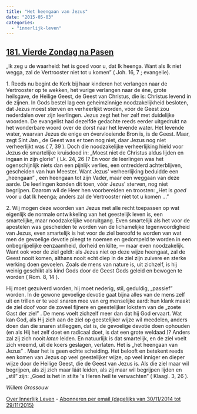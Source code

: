 ```yaml
---
title: "Het heengaan van Jezus"
date: "2015-05-03"
categories: 
  - "innerlijk-leven"
---
```


## [181\. Vierde Zondag na Pasen](http://ift.tt/1Av4TBh)

„Ik zeg u de waarheid: het is goed voor u, dat Ik heenga. Want als Ik niet wegga, zal de Vertrooster niet tot u komen” ( Joh. 16, 7 ; evangelie).

1\. Reeds nu begint de Kerk bij haar kinderen het verlangen naar de Vertrooster op te wekken, het vurige verlangen naar de éne, grote heilsgave, de Heilige Geest, de Geest van Christus, die is: Christus levend in de zijnen. In Gods bestel lag een geheimzinnige noodzakelijkheid besloten, dat Jezus moest sterven en verheerlijkt worden, vóór de Geest zou nederdalen over zijn leerlingen. Jezus zegt het her zelf met duidelijke woorden. De evangelist had dezelfde gedachte reeds eerder uitgedrukt na het wonderbare woord over de dorst naar het levende water. Het levende water, waarvan Jezus de enige en óvervloeiende Bron is, is de Geest. Maar, zegt Sint Jan , de Geest was er toen nog niet, daar Jezus nog niet verheerlijkt was ( 7, 39 ). Doch die noodzakelijke verheerlijking hield voor Jezus de smartelijke kruisdood in: „Moest niet de Christus aldus lijden en ingaan in zijn glorie” ( Lk. 24, 26 )? En voor de leerlingen was het ogenschijnlijk niets dan een pijnlijk verlies, een ontredderd achterblijven, gescheiden van hun Meester. Want Jezus' verheerlijking beduidde een „heengaan” , een heengaan tot zijn Vader, maar een weggaan van deze aarde. De leerlingen konden dit toen, vóór Jezus' sterven, nog niet begrijpen. Daarom wil de Heer hen voorbereiden en troosten: „Het is _goed_ voor u dat Ik heenga; anders zal de Vertrooster niet tot u komen …”

2\. Wij mogen deze woorden van Jezus met alle recht toepassen op wat eigenlijk de normale ontwikkeling van het geestelijk leven is, een smartelijke, maar noodzakelijke vooruitgang. Even smartelijk als het voor de apostelen was gescheiden te worden van de lichamelijke tegenwoordigheid van Jezus, even smartelijk is het voor de ziel beroofd te worden van wat men de gevoelige devotie pleegt te noemen en gedompeld te worden in een onbegrijpelijke eenzaamheid, dorheid en kilte, — maar even noodzakelijk. Want ook voor de ziel geldt: als Jezus niet op deze wijze heengaat, zal de Geest nooit komen, althans nooit echt diep in de ziel zijn zuivere en sterke werking doen gevoelen. Zoals de mens van nature is, uit zichzelf, is hij weinig geschikt als kind Gods door de Geest Gods geleid en bewogen te worden ( Rom. 8, 14 ).

Hij moet gezuiverd worden, hij moet nederig, stil, geduldig, „passief” worden. In de gewone gevoelige devotie gaat bijna alles van de mens zelf uit en trillen er te veel snaren mee van erg menselijke aard: hun klank maakt de ziel doof voor de zoveel fijnere en geestelijker lokstem van de „zoete Gast der ziel” . De mens voelt zichzelf meer dan dat hij God ervaart. Wat kan God, als Hij zich aan de ziel op geestelijker wijze wil meedelen, anders doen dan die snaren stilleggen, dat is, de gevoelige devotie doen ophouden (en als Hij het zelf doet en radicaal doet, is dat een grote weldaad )? Anders zal zij zich nooit _laten_ leiden. En natuurlijk is dat smartelijk, en de ziel voelt zich vreemd, uit de koers geslagen, verlaten. Het is „het heengaan van Jezus” . Maar het is geen echte scheiding. Het belooft en betekent reeds een komen van Jezus op veel geestelijker wijze, op veel inniger en dieper wijze door de Heilige Geest, die de Geest van Jezus is. Als die ziel maar wil begrijpen, als zij zich maar láát leiden, als zij maar wil begrijpen lijden en „stil” zijn: „Goed is het in stilte 's Heren heil te verwachten” ( Klaagl. 3, 26 ).

_Willem Grossouw_

[Over Innerlijk Leven](http://ift.tt/1y6X5mY) - [Abonneren per email (dagelijks van 30/11/2014 tot 29/11/2015)](http://eepurl.com/9P3DT)
